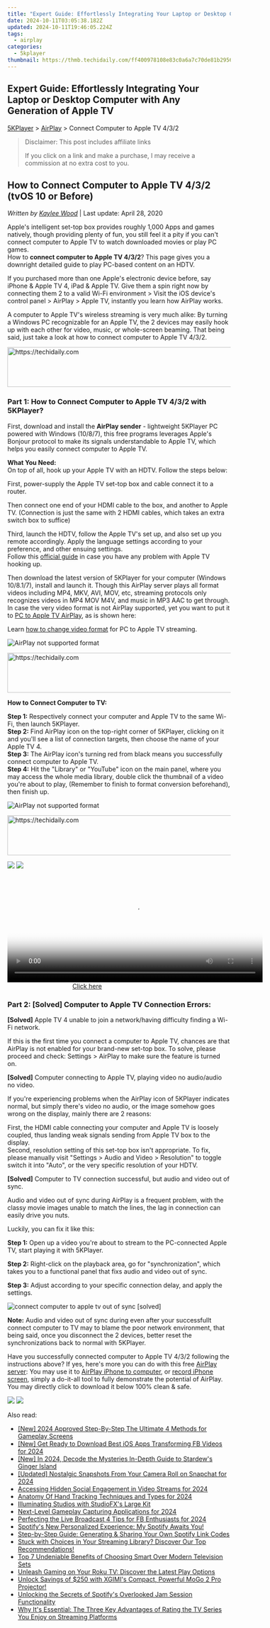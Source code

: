 ```yaml
---
title: "Expert Guide: Effortlessly Integrating Your Laptop or Desktop Computer with Any Generation of Apple TV"
date: 2024-10-11T03:05:38.182Z
updated: 2024-10-11T19:46:05.224Z
tags:
  - airplay
categories:
  - 5kplayer
thumbnail: https://thmb.techidaily.com/ff400978108e83c0a6a7c70de81b2956e47e27eb0d08af1f2750035e91422572.jpg
---
```


## Expert Guide: Effortlessly Integrating Your Laptop or Desktop Computer with Any Generation of Apple TV

[5KPlayer](https://tools.techidaily.com/5kplayer/products/) \> [AirPlay](https://tools.techidaily.com/5kplayer/airplay/) \> Connect Computer to Apple TV 4/3/2

>  Disclaimer: This post includes affiliate links
>
>  If you click on a link and make a purchase, I may receive a commission at no extra cost to you.
>

## How to Connect Computer to Apple TV 4/3/2 (tvOS 10 or Before)

 _Written by [Kaylee Wood](https://www.quora.com/profile/Amanda-Hu-21)_ | Last update: April 28, 2020

Apple's intelligent set-top box provides roughly 1,000 Apps and games natively, though providing plenty of fun, you still feel it a pity if you can't connect computer to Apple TV to watch downloaded movies or play PC games.   
 How to **connect computer to Apple TV 4/3/2**? This page gives you a downright detailed guide to play PC-based content on an HDTV.

If you purchased more than one Apple's electronic device before, say iPhone & Apple TV 4, iPad & Apple TV. Give them a spin right now by connecting them 2 to a valid Wi-Fi environment > Visit the iOS device's control panel > AirPlay > Apple TV, instantly you learn how AirPlay works. 

A computer to Apple TV's wireless streaming is very much alike: By turning a Windows PC recognizable for an Apple TV, the 2 devices may easily hook up with each other for video, music, or whole-screen beaming. That being said, just take a look at how to connect computer to Apple TV 4/3/2.

<!-- affiliate ads begin -->
<a href="https://aidotcom.pxf.io/c/5597632/2129043/19576" target="_top" id="2129043">
  <img src="//a.impactradius-go.com/display-ad/19576-2129043" border="0" alt="https://techidaily.com" width="728" height="90"/>
</a>
<img height="0" width="0" src="https://aidotcom.pxf.io/i/5597632/2129043/19576" style="position:absolute;visibility:hidden;" border="0" />
<!-- affiliate ads end -->

### Part 1: How to Connect Computer to Apple TV 4/3/2 with 5KPlayer?

First, download and install the **AirPlay sender** \- lightweight 5KPlayer PC powered with Windows (10/8/7), this free programs leverages Apple's Bonjour protocol to make its signals understandable to Apple TV, which helps you easily connect computer to Apple TV.

**What You Need:**  
 On top of all, hook up your Apple TV with an HDTV. Follow the steps below:

First, power-supply the Apple TV set-top box and cable connect it to a router. 

Then connect one end of your HDMI cable to the box, and another to Apple TV. (Connection is just the same with 2 HDMI cables, which takes an extra switch box to suffice)

Third, launch the HDTV, follow the Apple TV's set up, and also set up you remote accordingly. Apply the language settings according to your preference, and other ensuing settings.  
 Follow this [official guide](https://support.apple.com/en-us/HT205358) in case you have any problem with Apple TV hooking up.

Then download the latest version of 5KPlayer for your computer (Windows 10/8.1/7), install and launch it. Though this AirPlay server plays all format videos including MP4, MKV, AVI, MOV, etc, streaming protocols only recognizes videos in MP4 MOV M4V, and music in MP3 AAC to get through. In case the very video format is not AirPlay supported, yet you want to put it to [PC to Apple TV AirPlay](https://tools.techidaily.com/5kplayer/airplay/), as is shown here: 

Learn [how to change video format](https://tools.techidaily.com/5kplayer/youtube-download/) for PC to Apple TV streaming.

![AirPlay not supported format](https://www.5kplayer.com/airplay/img/airrecord.jpg) 

<!-- affiliate ads begin -->
<a href="https://aligracehair.sjv.io/c/5597632/2080347/19272" target="_top" id="2080347">
  <img src="//a.impactradius-go.com/display-ad/19272-2080347" border="0" alt="https://techidaily.com" width="728" height="90"/>
</a>
<img height="0" width="0" src="https://aligracehair.sjv.io/i/5597632/2080347/19272" style="position:absolute;visibility:hidden;" border="0" />
<!-- affiliate ads end -->

**How to Connect Computer to TV:**

**Step 1:** Respectively connect your computer and Apple TV to the same Wi-Fi, then launch 5KPlayer.   
**Step 2:** Find AirPlay icon on the top-right corner of 5KPlayer, clicking on it and you'll see a list of connection targets, then choose the name of your Apple TV 4.  
**Step 3:** The AirPlay icon's turning red from black means you successfully connect computer to Apple TV.  
**Step 4:** Hit the "Library" or "YouTube" icon on the main panel, where you may access the whole media library, double click the thumbnail of a video you're about to play, (Remember to finish to format conversion beforehand), then finish up.

![AirPlay not supported format](https://www.5kplayer.com/airplay/img/5k-apple-tv-316.jpg) 

<!-- affiliate ads begin -->
<a href="https://appsumo.8odi.net/c/5597632/2118311/7443" target="_top" id="2118311">
  <img src="//a.impactradius-go.com/display-ad/7443-2118311" border="0" alt="https://techidaily.com" width="728" height="90"/>
</a>
<img height="0" width="0" src="https://appsumo.8odi.net/i/5597632/2118311/7443" style="position:absolute;visibility:hidden;" border="0" />
<!-- affiliate ads end -->

[![](https://www.5kplayer.com/airplay/../button/freedownwhitewin.png)](https://tools.techidaily.com/5kplayer/products/) [![](https://www.5kplayer.com/airplay/../button/freedownbackmac.png)](https://tools.techidaily.com/5kplayer/products/) 

<!-- affiliate ads begin -->
<span id="1993645">
					<video width="576" height="240" style="cursor:pointer"
           poster="//a.impactradius-go.com/display-clicktoplayimage/1993645.png"
           onclick="if(!this.playClicked){this.play();this.setAttribute('controls',true);this.playClicked=true;}">
	   <source src="//a.impactradius-go.com/display-ad/22993-1993645">
	   <img src="//a.impactradius-go.com/display-clicktoplayimage/1993645.png" style="border: none; height: 100%; width: 100%; object-fit: contain">
	</video>
	<div style="width:360px;text-align:center"><a href="javascript:window.open(decodeURIComponent('https%3A%2F%2Fhomestyler.sjv.io%2Fc%2F5597632%2F1993645%2F22993'), '_blank');void(0);">Click here</a></div>
</span>
<img height="0" width="0" src="https://imp.pxf.io/i/5597632/1993645/22993" style="position:absolute;visibility:hidden;" border="0" />
<!-- affiliate ads end -->

### Part 2: \[Solved\] Computer to Apple TV Connection Errors:

**\[Solved\]** Apple TV 4 unable to join a network/having difficulty finding a Wi-Fi network.

If this is the first time you connect a computer to Apple TV, chances are that AirPlay is not enabled for your brand-new set-top box. To solve, please proceed and check: Settings > AirPlay to make sure the feature is turned on.

**\[Solved\]** Computer connecting to Apple TV, playing video no audio/audio no video.

If you're experiencing problems when the AirPlay icon of 5KPlayer indicates normal, but simply there's video no audio, or the image somehow goes wrong on the display, mainly there are 2 reasons:

First, the HDMI cable connecting your computer and Apple TV is loosely coupled, thus landing weak signals sending from Apple TV box to the display.  
Second, resolution setting of this set-top box isn't appropriate. To fix, please manually visit "Settings > Audio and Video > Resolution" to toggle switch it into "Auto", or the very specific resolution of your HDTV.

**\[Solved\]** Computer to TV connection successful, but audio and video out of sync. 

Audio and video out of sync during AirPlay is a frequent problem, with the classy movie images unable to match the lines, the lag in connection can easily drive you nuts.

Luckily, you can fix it like this:

**Step 1:** Open up a video you're about to stream to the PC-connected Apple TV, start playing it with 5KPlayer.

**Step 2:** Right-click on the playback area, go for "synchronization", which takes you to a functional panel that fixs audio and video out of sync.

**Step 3:** Adjust according to your specific connection delay, and apply the settings.

![connect computer to apple tv out of sync [solved]](https://www.5kplayer.com/airplay/img/5kplayer-solveairdelay-yxt-030302.jpg) 

**Note:** Audio and video out of sync during even after your successfullt connect computer to TV may to blame the poor network environment, that being said, once you disconnect the 2 devices, better reset the synchronizations back to normal with 5KPlayer.

Have you successfully connected computer to Apple TV 4/3/2 following the instructions above? If yes, here's more you can do with this free [AirPlay server](https://tools.techidaily.com/5kplayer/airplay/): You may use it to [AirPlay iPhone to computer](https://tools.techidaily.com/5kplayer/airplay/), or [record iPhone screen](https://tools.techidaily.com/5kplayer/airplay/), simply a do-it-all tool to fully demonstrate the potential of AirPlay. You may directly click to download it below 100% clean & safe.

[![](https://www.5kplayer.com/airplay/../button/freedownwhitewin.png)](https://tools.techidaily.com/5kplayer/products/) [![](https://www.5kplayer.com/airplay/../button/freedownbackmac.png)](https://tools.techidaily.com/5kplayer/products/)

<ins class="adsbygoogle"
     style="display:block"
     data-ad-format="autorelaxed"
     data-ad-client="ca-pub-7571918770474297"
     data-ad-slot="1223367746"></ins>

<ins class="adsbygoogle"
     style="display:block"
     data-ad-client="ca-pub-7571918770474297"
     data-ad-slot="8358498916"
     data-ad-format="auto"
     data-full-width-responsive="true"></ins>

<span class="atpl-alsoreadstyle">Also read:</span>
<div><ul>
<li><a href="https://screen-video-capture.techidaily.com/new-2024-approved-step-by-step-the-ultimate-4-methods-for-gameplay-screens/"><u>[New] 2024 Approved Step-By-Step The Ultimate 4 Methods for Gameplay Screens</u></a></li>
<li><a href="https://facebook-video-content.techidaily.com/new-get-ready-to-download-best-ios-apps-transforming-fb-videos-for-2024/"><u>[New] Get Ready to Download Best iOS Apps Transforming FB Videos for 2024</u></a></li>
<li><a href="https://on-screen-recording.techidaily.com/new-in-2024-decode-the-mysteries-in-depth-guide-to-stardews-ginger-island/"><u>[New] In 2024, Decode the Mysteries In-Depth Guide to Stardew's Ginger Island</u></a></li>
<li><a href="https://snapchat-videos.techidaily.com/updated-nostalgic-snapshots-from-your-camera-roll-on-snapchat-for-2024/"><u>[Updated] Nostalgic Snapshots From Your Camera Roll on Snapchat for 2024</u></a></li>
<li><a href="https://fox-blue.techidaily.com/accessing-hidden-social-engagement-in-video-streams-for-2024/"><u>Accessing Hidden Social Engagement in Video Streams for 2024</u></a></li>
<li><a href="https://fox-direct.techidaily.com/anatomy-of-hand-tracking-techniques-and-types-for-2024/"><u>Anatomy Of Hand Tracking Techniques and Types for 2024</u></a></li>
<li><a href="https://buynow-info.techidaily.com/illuminating-studios-with-studiofxs-large-kit/"><u>Illuminating Studios with StudioFX's Large Kit</u></a></li>
<li><a href="https://screen-capture.techidaily.com/next-level-gameplay-capturing-applications-for-2024/"><u>Next-Level Gameplay Capturing Applications for 2024</u></a></li>
<li><a href="https://remote-screen-capture.techidaily.com/perfecting-the-live-broadcast-4-tips-for-fb-enthusiasts-for-2024/"><u>Perfecting the Live Broadcast 4 Tips for FB Enthusiasts for 2024</u></a></li>
<li><a href="https://media-tips.techidaily.com/spotifys-new-personalized-experience-my-spotify-awaits-you/"><u>Spotify's New Personalized Experience: My Spotify Awaits You!</u></a></li>
<li><a href="https://media-tips.techidaily.com/step-by-step-guide-generating-and-sharing-your-own-spotify-link-codes/"><u>Step-by-Step Guide: Generating & Sharing Your Own Spotify Link Codes</u></a></li>
<li><a href="https://media-tips.techidaily.com/stuck-with-choices-in-your-streaming-library-discover-our-top-recommendations/"><u>Stuck with Choices in Your Streaming Library? Discover Our Top Recommendations!</u></a></li>
<li><a href="https://media-tips.techidaily.com/top-7-undeniable-benefits-of-choosing-smart-over-modern-television-sets/"><u>Top 7 Undeniable Benefits of Choosing Smart Over Modern Television Sets</u></a></li>
<li><a href="https://media-tips.techidaily.com/unleash-gaming-on-your-roku-tv-discover-the-latest-play-options/"><u>Unleash Gaming on Your Roku TV: Discover the Latest Play Options</u></a></li>
<li><a href="https://media-tips.techidaily.com/unlock-savings-of-250-with-xgimis-compact-powerful-mogo-2-pro-projector/"><u>Unlock Savings of $250 with XGIMI's Compact, Powerful MoGo 2 Pro Projector!</u></a></li>
<li><a href="https://media-tips.techidaily.com/unlocking-the-secrets-of-spotifys-overlooked-jam-session-functionality/"><u>Unlocking the Secrets of Spotify's Overlooked Jam Session Functionality</u></a></li>
<li><a href="https://media-tips.techidaily.com/why-its-essential-the-three-key-advantages-of-rating-the-tv-series-you-enjoy-on-streaming-platforms/"><u>Why It's Essential: The Three Key Advantages of Rating the TV Series You Enjoy on Streaming Platforms</u></a></li>
</ul></div>

